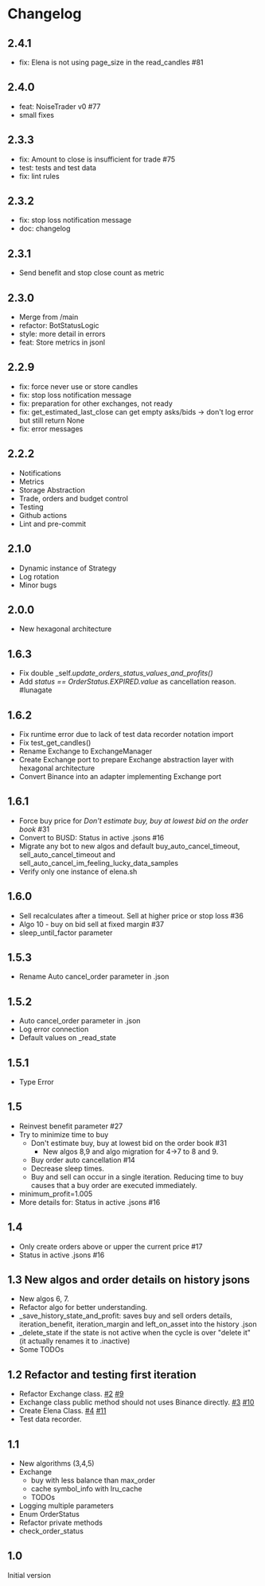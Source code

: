 # Changelog

## 2.4.1
- fix: Elena is not using page_size in the read_candles #81

## 2.4.0
- feat: NoiseTrader v0 #77
- small fixes

## 2.3.3
- fix: Amount to close is insufficient for trade #75
- test: tests and test data
- fix: lint rules

## 2.3.2
- fix: stop loss notification message
- doc: changelog

## 2.3.1
- Send benefit and stop close count as metric

## 2.3.0
- Merge from /main
- refactor: BotStatusLogic
- style: more detail in errors
- feat: Store metrics in jsonl

## 2.2.9
- fix: force never use or store candles
- fix: stop loss notification message 
- fix: preparation for other exchanges, not ready
- fix: get_estimated_last_close can get empty asks/bids -> don't log error but still return None
- fix: error messages

## 2.2.2
- Notifications
- Metrics
- Storage Abstraction
- Trade, orders and budget control
- Testing
- Github actions
- Lint and pre-commit

## 2.1.0
- Dynamic instance of Strategy
- Log rotation
- Minor bugs

## 2.0.0
- New hexagonal architecture

## 1.6.3
- Fix double _self._update_orders_status_values_and_profits()_
- Add _status == OrderStatus.EXPIRED.value_ as cancellation reason. #lunagate

## 1.6.2
- Fix runtime error due to lack of test data recorder notation import
- Fix test_get_candles()
- Rename Exchange to ExchangeManager
- Create Exchange port to prepare Exchange abstraction layer with hexagonal architecture
- Convert Binance into an adapter implementing Exchange port

## 1.6.1
- Force buy price for _Don't estimate buy, buy at lowest bid on the order book_ #31
- Convert to BUSD: Status in active .jsons #16
- Migrate any bot to new algos and default buy_auto_cancel_timeout, sell_auto_cancel_timeout and sell_auto_cancel_im_feeling_lucky_data_samples
- Verify only one instance of elena.sh

## 1.6.0
- Sell recalculates after a timeout. Sell at higher price or stop loss #36
- Algo 10 - buy on bid sell at fixed margin #37
- sleep_until_factor parameter 

## 1.5.3
- Rename Auto cancel_order parameter in .json

## 1.5.2

- Auto cancel_order parameter in .json
- Log error connection
- Default values on _read_state

## 1.5.1
- Type Error

## 1.5 
- Reinvest benefit parameter #27
- Try to minimize time to buy 
  - Don't estimate buy, buy at lowest bid on the order book #31
    - New algos 8,9 and algo migration for 4->7 to 8 and 9.
  - Buy order auto cancellation #14
  - Decrease sleep times.
  - Buy and sell can occur in a single iteration. Reducing time to buy causes that a buy order are executed immediately.
- minimum_profit=1.005
- More details for: Status in active .jsons #16

## 1.4
- Only create orders above or upper the current price #17
- Status in active .jsons #16

## 1.3 New algos and order details on history jsons
- New algos 6, 7.
- Refactor algo for better understanding.
- _save_history_state_and_profit: saves buy and sell orders details, iteration_benefit, iteration_margin and left_on_asset into the history .json
- _delete_state if the state is not active when the cycle is over "delete it" (it actually renames it to .inactive)
- Some TODOs

## 1.2 Refactor and testing first iteration
- Refactor Exchange class. [#2](https://github.com/Ciskam-Lab/elena/issues/2) [#9](https://github.com/Ciskam-Lab/elena/issues/9)
- Exchange class public method should not uses Binance directly. [#3](https://github.com/Ciskam-Lab/elena/issues/3) [#10](https://github.com/Ciskam-Lab/elena/issues/10) 
- Create Elena Class. [#4](https://github.com/Ciskam-Lab/elena/issues/4) [#11](https://github.com/Ciskam-Lab/elena/issues/11) 
- Test data recorder.

## 1.1
- New algorithms (3,4,5)
- Exchange 
  - buy with less balance than max_order
  - cache symbol_info with lru_cache
  - TODOs
- Logging multiple parameters
- Enum OrderStatus
- Refactor private methods
- check_order_status

## 1.0
Initial version